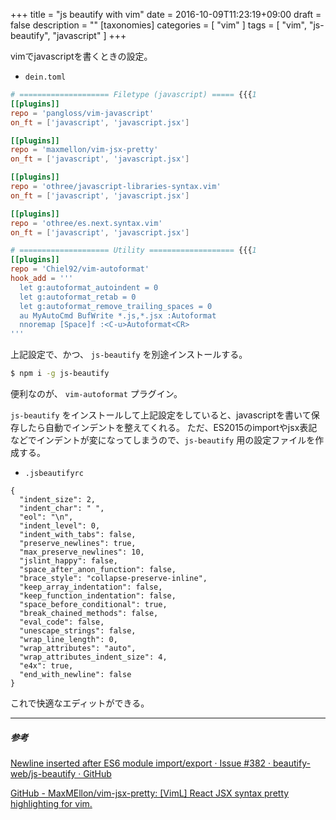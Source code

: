 +++
title = "js beautify with vim"
date = 2016-10-09T11:23:19+09:00
draft = false
description = ""
[taxonomies]
categories = [ "vim" ]
tags = [ "vim", "js-beautify", "javascript" ]
+++

vimでjavascriptを書くときの設定。

- `dein.toml`

```toml
# ==================== Filetype (javascript) ===== {{{1
[[plugins]]
repo = 'pangloss/vim-javascript'
on_ft = ['javascript', 'javascript.jsx']

[[plugins]]
repo = 'maxmellon/vim-jsx-pretty'
on_ft = ['javascript', 'javascript.jsx']

[[plugins]]
repo = 'othree/javascript-libraries-syntax.vim'
on_ft = ['javascript', 'javascript.jsx']

[[plugins]]
repo = 'othree/es.next.syntax.vim'
on_ft = ['javascript', 'javascript.jsx']

# ==================== Utility =================== {{{1
[[plugins]]
repo = 'Chiel92/vim-autoformat'
hook_add = '''
  let g:autoformat_autoindent = 0
  let g:autoformat_retab = 0
  let g:autoformat_remove_trailing_spaces = 0
  au MyAutoCmd BufWrite *.js,*.jsx :Autoformat
  nnoremap [Space]f :<C-u>Autoformat<CR>
'''
```
<!-- more -->

上記設定で、かつ、 `js-beautify` を別途インストールする。

```sh
$ npm i -g js-beautify
```

便利なのが、 `vim-autoformat` プラグイン。

`js-beautify` をインストールして上記設定をしていると、javascriptを書いて保存したら自動でインデントを整えてくれる。
ただ、ES2015のimportやjsx表記などでインデントが変になってしまうので、`js-beautify` 用の設定ファイルを作成する。

- `.jsbeautifyrc`

```
{
  "indent_size": 2,
  "indent_char": " ",
  "eol": "\n",
  "indent_level": 0,
  "indent_with_tabs": false,
  "preserve_newlines": true,
  "max_preserve_newlines": 10,
  "jslint_happy": false,
  "space_after_anon_function": false,
  "brace_style": "collapse-preserve-inline",
  "keep_array_indentation": false,
  "keep_function_indentation": false,
  "space_before_conditional": true,
  "break_chained_methods": false,
  "eval_code": false,
  "unescape_strings": false,
  "wrap_line_length": 0,
  "wrap_attributes": "auto",
  "wrap_attributes_indent_size": 4,
  "e4x": true,
  "end_with_newline": false
}
```

これで快適なエディットができる。

- - -
##### 参考

[Newline inserted after ES6 module import/export · Issue #382 · beautify-web/js-beautify · GitHub](https://github.com/beautify-web/js-beautify/issues/382)

[GitHub - MaxMEllon/vim-jsx-pretty: [VimL] React JSX syntax pretty highlighting for vim.](https://github.com/MaxMEllon/vim-jsx-pretty)

